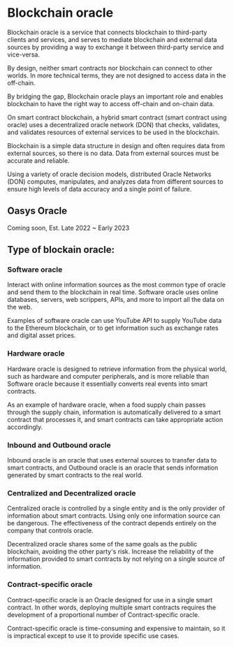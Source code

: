 ---
---

# Blockchain oracle
Blockchain oracle is a service that connects blockchain to third-party clients and services, and serves to mediate blockchain and external data sources by providing a way to exchange it between third-party service and vice-versa.

By design, neither smart contracts nor blockchain can connect to other worlds. In more technical terms, they are not designed to access data in the off-chain.

By bridging the gap, Blockchain oracle plays an important role and enables blockchain to have the right way to access off-chain and on-chain data.

On smart contract blockchain, a hybrid smart contract (smart contract using oracle) uses a decentralized oracle network (DON) that checks, validates, and validates resources of external services to be used in the blockchain.

Blockchain is a simple data structure in design and often requires data from external sources, so there is no data. Data from external sources must be accurate and reliable.

Using a variety of oracle decision models, distributed Oracle Networks (DON) computes, manipulates, and analyzes data from different sources to ensure high levels of data accuracy and a single point of failure.

## Oasys Oracle

Coming soon, Est. Late 2022 ~ Early 2023


## Type of blockain oracle:

### Software oracle
Interact with online information sources as the most common type of oracle and send them to the blockchain in real time. Software oracle uses online databases, servers, web scrippers, APIs, and more to import all the data on the web.

Examples of software oracle can use YouTube API to supply YouTube data to the Ethereum blockchain, or to get information such as exchange rates and digital asset prices.

### Hardware oracle
Hardware oracle is designed to retrieve information from the physical world, such as hardware and computer peripherals, and is more reliable than Software oracle because it essentially converts real events into smart contracts.

As an example of hardware oracle, when a food supply chain passes through the supply chain, information is automatically delivered to a smart contract that processes it, and smart contracts can take appropriate action accordingly.

### Inbound and Outbound oracle
Inbound oracle is an oracle that uses external sources to transfer data to smart contracts, and Outbound oracle is an oracle that sends information generated by smart contracts to the real world.

### Centralized and Decentralized oracle
Centralized oracle is controlled by a single entity and is the only provider of information about smart contracts. Using only one information source can be dangerous. The effectiveness of the contract depends entirely on the company that controls oracle. 

Decentralized oracle shares some of the same goals as the public blockchain, avoiding the other party's risk. Increase the reliability of the information provided to smart contracts by not relying on a single source of information.

### Contract-specific oracle
Contract-specific oracle is an Oracle designed for use in a single smart contract. In other words, deploying multiple smart contracts requires the development of a proportional number of Contract-specific oracle.

Contract-specific oracle is time-consuming and expensive to maintain, so it is impractical except to use it to provide specific use cases.


